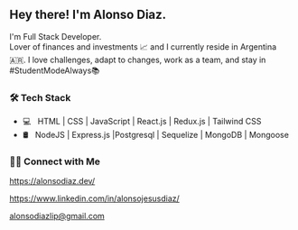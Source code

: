 <h2> Hey there! I'm Alonso Diaz.</h2>

I'm Full Stack Developer.<br/>
Lover of finances and investments 📈 and I currently reside in Argentina 🇦🇷.
I love challenges, adapt to changes, work as a team, and stay in #StudentModeAlways📚
<br/>

<h3>🛠 Tech Stack</h3>

- 💻 &nbsp; HTML | CSS | JavaScript | React.js | Redux.js | Tailwind CSS
- 🛢 &nbsp;  NodeJS | Express.js |Postgresql | Sequelize | MongoDB | Mongoose 


<h3> 🤝🏻 Connect with Me </h3>

https://alonsodiaz.dev/<br/>

https://www.linkedin.com/in/alonsojesusdiaz/<br/>

alonsodiazlip@gmail.com<br/>
